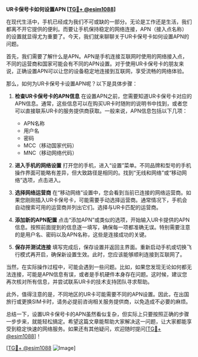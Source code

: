 **UR卡保号卡如何设置APN [[TG💪+ @esim1088](https://t.me/s/esim1088)]**

在现代生活中，手机已经成为我们不可或缺的一部分。无论是工作还是生活，我们都离不开它提供的便利。而要让手机保持稳定的网络连接，APN（接入点名称）的设置就显得尤为重要了。今天，我们就来聊聊关于UR卡保号卡如何设置APN的问题。

首先，我们需要了解什么是APN。APN是手机连接互联网时使用的网络接入点，不同的运营商和国家可能会有不同的APN设置。对于使用UR卡保号卡的朋友来说，正确设置APN可以让您的设备稳定地连接到互联网，享受流畅的网络体验。

那么，如何为UR卡保号卡设置APN呢？以下是具体步骤：

1. **检查UR卡保号卡的APN信息**
   在设置APN之前，您需要知道UR卡保号卡对应的APN信息。通常，这些信息可以在购买UR卡时随附的说明书中找到，或者您可以直接联系UR卡的服务提供商获取。一般来说，APN信息包括以下几项：
   - APN名称
   - 用户名
   - 密码
   - MCC（移动国家代码）
   - MNC（移动网络代码）

2. **进入手机的网络设置**
   打开您的手机，进入“设置”菜单。不同品牌和型号的手机操作界面可能略有差异，但大致路径是相同的。找到“无线和网络”或“移动网络”选项，点击进入。

3. **选择网络运营商**
   在“移动网络”设置中，您会看到当前已连接的网络运营商。如果您刚刚插入UR卡保号卡，可能需要手动选择运营商。通常情况下，手机会自动搜索可用的运营商并列出它们。选择与UR卡匹配的运营商。

4. **添加新的APN配置**
   点击“添加APN”或类似的选项，开始输入UR卡提供的APN信息。按照前面提到的信息逐一填写，确保每一项都准确无误。特别需要注意的是用户名、密码以及APN名称，这些是连接成功的关键。

5. **保存并测试连接**
   填写完成后，保存设置并返回主界面。重新启动手机或切换飞行模式再开启，确保新设置生效。此时，您应该能够顺利连接到互联网了。

当然，在实际操作过程中，可能会遇到一些问题。比如，如果您发现无论如何都无法连接，可能是APN信息有误，或者是手机硬件本身存在问题。这时候，建议您再次核对所有信息，并尝试联系UR卡的技术支持团队寻求帮助。

此外，值得注意的是，不同地区的UR卡可能需要不同的APN设置。因此，在出国旅行或更换SIM卡时，请务必提前咨询相关服务提供商，以免造成不必要的麻烦。

总结一下，设置UR卡保号卡的APN虽然看似复杂，但实际上只要按照正确的步骤一步步来，就能轻松搞定。希望这篇文章能帮助大家解决这一问题，让大家都能享受到稳定快速的网络服务。如果还有其他疑问，欢迎随时提问[[TG💪+ @esim1088](https://t.me/s/esim1088)]！

[[TG💪+ @esim1088](https://t.me/s/esim1088) ![Image](https://i.postimg.cc/4NQfJmqS/Snipaste-2025-05-13-00-14-12.png)]